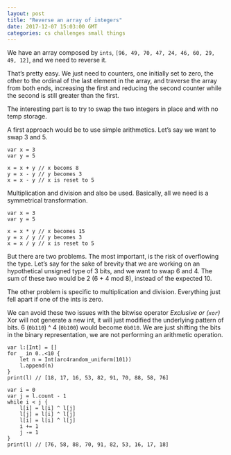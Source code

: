 ```yaml
---
layout: post
title: "Reverse an array of integers"
date: 2017-12-07 15:03:00 GMT
categories: cs challenges small things
---
```


We have an array composed by `ints`, `[96, 49, 70, 47, 24, 46, 60, 29, 49, 12]`, and we need to reverse it. 

That’s pretty easy. We just need to counters, one initially set to zero, the other to the ordinal of the last element in the array, and traverse the array from both ends, increasing the first and reducing the second counter while the second is still greater than the first. 

The interesting part is to try to swap the two integers in place and with no temp storage. 

A first approach would be to use simple arithmetics. Let’s say we want to swap 3 and 5. 

```
var x = 3
var y = 5

x = x + y // x becoms 8
y = x - y // y becomes 3
x = x - y // x is reset to 5
``` 

Multiplication and division and also be used. Basically, all we need is a symmetrical transformation. 

```
var x = 3
var y = 5

x = x * y // x becomes 15
y = x / y // y becomes 3
x = x / y // x is reset to 5
```

But there are two problems. The most important, is the risk of overflowing the type. Let’s say for the sake of brevity that we are working on an hypothetical unsigned type of 3 bits, and we want to swap 6 and 4. The sum of these two would be 2 (6 + 4 mod 8), instead of the expected 10. 

The other problem is specific to multiplication and division. Everything just fell apart if one of the ints is zero. 

We can avoid these two issues with the bitwise operator *Exclusive or (`xor`)* Xor will not generate a new int, it will just modified the underlying pattern of bits. 6 (`0b110`) ^ 4 (`0b100`) would become `0b010`. We are just shifting the bits in the binary representation, we are not performing an arithmetic operation. 

```
var l:[Int] = []
for _ in 0..<10 {
    let n = Int(arc4random_uniform(101))
    l.append(n)
}
print(l) // [18, 17, 16, 53, 82, 91, 70, 88, 58, 76]

var i = 0
var j = l.count - 1
while i < j {
    l[i] = l[i] ^ l[j]
    l[j] = l[i] ^ l[j]
    l[i] = l[i] ^ l[j]
    i += 1
    j -= 1
}
print(l) // [76, 58, 88, 70, 91, 82, 53, 16, 17, 18]
```